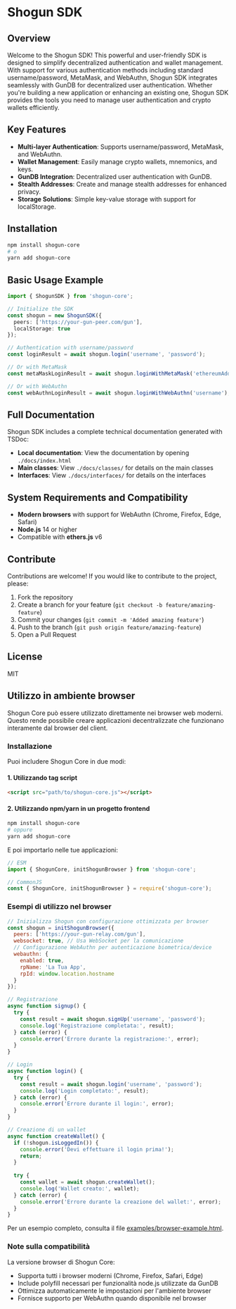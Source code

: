 # Shogun SDK

## Overview

Welcome to the Shogun SDK! This powerful and user-friendly SDK is designed to simplify decentralized authentication and wallet management. With support for various authentication methods including standard username/password, MetaMask, and WebAuthn, Shogun SDK integrates seamlessly with GunDB for decentralized user authentication. Whether you're building a new application or enhancing an existing one, Shogun SDK provides the tools you need to manage user authentication and crypto wallets efficiently.

## Key Features

- **Multi-layer Authentication**: Supports username/password, MetaMask, and WebAuthn.
- **Wallet Management**: Easily manage crypto wallets, mnemonics, and keys.
- **GunDB Integration**: Decentralized user authentication with GunDB.
- **Stealth Addresses**: Create and manage stealth addresses for enhanced privacy.
- **Storage Solutions**: Simple key-value storage with support for localStorage.

## Installation

```bash
npm install shogun-core
# o
yarn add shogun-core
```

## Basic Usage Example   

```typescript
import { ShogunSDK } from 'shogun-core';

// Initialize the SDK
const shogun = new ShogunSDK({
  peers: ['https://your-gun-peer.com/gun'],
  localStorage: true
});

// Authentication with username/password
const loginResult = await shogun.login('username', 'password');

// Or with MetaMask
const metaMaskLoginResult = await shogun.loginWithMetaMask('ethereumAddress');

// Or with WebAuthn
const webAuthnLoginResult = await shogun.loginWithWebAuthn('username');
```

## Full Documentation

Shogun SDK includes a complete technical documentation generated with TSDoc:

- **Local documentation**: View the documentation by opening `./docs/index.html`
- **Main classes**: View `./docs/classes/` for details on the main classes
- **Interfaces**: View `./docs/interfaces/` for details on the interfaces

## System Requirements and Compatibility

- **Modern browsers** with support for WebAuthn (Chrome, Firefox, Edge, Safari)
- **Node.js** 14 or higher
- Compatible with **ethers.js** v6

## Contribute

Contributions are welcome! If you would like to contribute to the project, please:

1. Fork the repository
2. Create a branch for your feature (`git checkout -b feature/amazing-feature`)
3. Commit your changes (`git commit -m 'Added amazing feature'`)
4. Push to the branch (`git push origin feature/amazing-feature`)
5. Open a Pull Request

## License

MIT

## Utilizzo in ambiente browser

Shogun Core può essere utilizzato direttamente nei browser web moderni. Questo rende possibile creare applicazioni decentralizzate che funzionano interamente dal browser del client.

### Installazione

Puoi includere Shogun Core in due modi:

#### 1. Utilizzando tag script

```html
<script src="path/to/shogun-core.js"></script>
```

#### 2. Utilizzando npm/yarn in un progetto frontend

```bash
npm install shogun-core
# oppure
yarn add shogun-core
```

E poi importarlo nelle tue applicazioni:

```javascript
// ESM
import { ShogunCore, initShogunBrowser } from 'shogun-core';

// CommonJS
const { ShogunCore, initShogunBrowser } = require('shogun-core');
```

### Esempi di utilizzo nel browser

```javascript
// Inizializza Shogun con configurazione ottimizzata per browser
const shogun = initShogunBrowser({
  peers: ['https://your-gun-relay.com/gun'],
  websocket: true, // Usa WebSocket per la comunicazione
  // Configurazione WebAuthn per autenticazione biometrica/device
  webauthn: {
    enabled: true,
    rpName: 'La Tua App',
    rpId: window.location.hostname
  }
});

// Registrazione
async function signup() {
  try {
    const result = await shogun.signUp('username', 'password');
    console.log('Registrazione completata:', result);
  } catch (error) {
    console.error('Errore durante la registrazione:', error);
  }
}

// Login
async function login() {
  try {
    const result = await shogun.login('username', 'password');
    console.log('Login completato:', result);
  } catch (error) {
    console.error('Errore durante il login:', error);
  }
}

// Creazione di un wallet
async function createWallet() {
  if (!shogun.isLoggedIn()) {
    console.error('Devi effettuare il login prima!');
    return;
  }
  
  try {
    const wallet = await shogun.createWallet();
    console.log('Wallet creato:', wallet);
  } catch (error) {
    console.error('Errore durante la creazione del wallet:', error);
  }
}
```

Per un esempio completo, consulta il file [examples/browser-example.html](examples/browser-example.html).

### Note sulla compatibilità

La versione browser di Shogun Core:

- Supporta tutti i browser moderni (Chrome, Firefox, Safari, Edge)
- Include polyfill necessari per funzionalità node.js utilizzate da GunDB
- Ottimizza automaticamente le impostazioni per l'ambiente browser
- Fornisce supporto per WebAuthn quando disponibile nel browser

